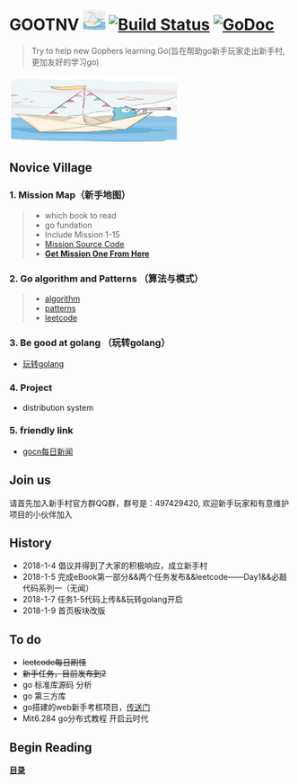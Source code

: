 # GOOTNV <img src="GoOOTVN.png" width="40" height="40" alt=":walrus:" class="emoji" title=":walrus:"/>&nbsp;[![Build Status](https://travis-ci.org/sirupsen/logrus.svg?branch=master)](https://travis-ci.org/sirupsen/logrus)&nbsp;[![GoDoc](https://godoc.org/github.com/sirupsen/logrus?status.svg)](https://godoc.org/github.com/sirupsen/logrus) 

> Try to help new Gophers learning Go(旨在帮助go新手玩家走出新手村,更加友好的学习go)


![](GoOOTVN.png)

Novice Village
------------------------

### 1. Mission Map（新手地图）
> - which book to read 
> - go fundation
> - Include Mission 1-15
> - [Mission Source Code](https://github.com/xiaoheigou/GoOOTNV/tree/master/HaveToCode)
> - **[Get Mission One From Here](eBook/3.1.md)**

### 2. Go algorithm and Patterns （算法与模式）
> - [algorithm](https://github.com/0xAX/go-algorithms)
> - [patterns](https://github.com/tmrts/go-patterns)
> - [leetcode](https://github.com/aQuaYi/LeetCode-in-Go)

### 3. Be good at golang （玩转golang）
- [玩转golang](eBook/be-good-at-Go.md)

### 4. Project
- distribution system

### 5. friendly link 
- [gocn每日新闻](https://gocn.io/topic/%E6%AF%8F%E6%97%A5%E6%96%B0%E9%97%BB)


Join us
-------------------------------
请首先加入新手村官方群QQ群，群号是：497429420, 欢迎新手玩家和有意维护项目的小伙伴加入

History
-------------------------------
* 2018-1-4 倡议并得到了大家的积极响应，成立新手村
* 2018-1-5 完成eBook第一部分&&两个任务发布&&leetcode——Day1&&必敲代码系列一（无闻）
* 2018-1-7 任务1-5代码上传&&玩转golang开启
* 2018-1-9 首页板块改版


To do 
------------
* ~~leetcode每日刷怪~~
* ~~新手任务，目前发布到2~~
* go 标准库源码 分析
* go 第三方库
* go搭建的web新手考核项目，[传送门](https://github.com/guoxiaopang/GoWeibo)
* Mit6.284 go分布式教程  开启云时代



## Begin Reading
**[目录](eBook/directory.md)** 

